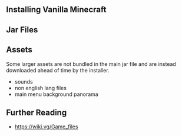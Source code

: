 ## Installing Vanilla Minecraft 

## Jar Files

## Assets

Some larger assets are not bundled in the main jar file and are instead downloaded ahead of time by the installer. 

- sounds
- non english lang files
- main menu background panorama

## Further Reading

- https://wiki.vg/Game_files

